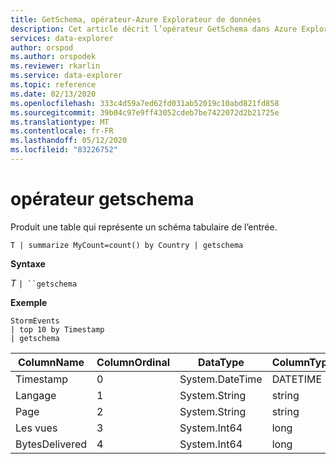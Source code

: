 ```yaml
---
title: GetSchema, opérateur-Azure Explorateur de données
description: Cet article décrit l’opérateur GetSchema dans Azure Explorateur de données.
services: data-explorer
author: orspod
ms.author: orspodek
ms.reviewer: rkarlin
ms.service: data-explorer
ms.topic: reference
ms.date: 02/13/2020
ms.openlocfilehash: 333c4d59a7ed62fd031ab52019c10abd821fd858
ms.sourcegitcommit: 39b04c97e9ff43052cdeb7be7422072d2b21725e
ms.translationtype: MT
ms.contentlocale: fr-FR
ms.lasthandoff: 05/12/2020
ms.locfileid: "83226752"
---
```

# <a name="getschema-operator"></a>opérateur getschema 

Produit une table qui représente un schéma tabulaire de l’entrée.

```kusto
T | summarize MyCount=count() by Country | getschema 
```

**Syntaxe**

*T* `| ``getschema`

**Exemple**

<!-- csl: https://help.kusto.windows.net:443/Samples -->
```kusto
StormEvents
| top 10 by Timestamp
| getschema
```

|ColumnName|ColumnOrdinal|DataType|ColumnType|
|---|---|---|---|
|Timestamp|0|System.DateTime|DATETIME|
|Langage|1|System.String|string|
|Page|2|System.String|string|
|Les vues|3|System.Int64|long
|BytesDelivered|4|System.Int64|long
